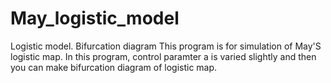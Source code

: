 # May_logistic_model
Logistic model. Bifurcation diagram
This program is for simulation of May'S logistic map.
In this program, control paramter a is varied slightly and then you can make bifurcation diagram of logistic map.
